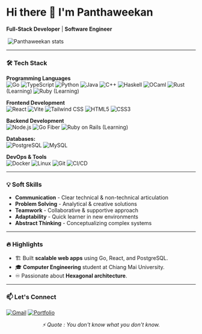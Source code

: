 # Hi there 👋 I'm Panthaweekan

**Full-Stack Developer** | **Software Engineer**

<p>&nbsp;<img align="center" src="https://readmestats.999857.xyz/api?username=Panthaweekan&show_icons=true&locale=en&theme=tokyonight" alt="Panthaweekan stats" /></p>

---

### 🛠️ Tech Stack  

**Programming Languages**  
![Go](https://img.shields.io/badge/Go-00ADD8?style=flat&logo=go&logoColor=white)
![TypeScript](https://img.shields.io/badge/TypeScript-3178C6?style=flat&logo=typescript&logoColor=white)
![Python](https://img.shields.io/badge/Python-3776AB?style=flat&logo=python&logoColor=white)
![Java](https://img.shields.io/badge/Java-007396?style=flat&logo=java&logoColor=white)
![C++](https://img.shields.io/badge/C++-00599C?style=flat&logo=c%2B%2B&logoColor=white)
![Haskell](https://img.shields.io/badge/Haskell-5D4F85?style=flat&logo=haskell&logoColor=white)
![OCaml](https://img.shields.io/badge/OCaml-EC6813?style=flat&logo=ocaml&logoColor=white)
![Rust](https://img.shields.io/badge/Rust-000000?style=flat&logo=rust&logoColor=white) (Learning)
![Ruby](https://img.shields.io/badge/Ruby-CC342D?style=flat&logo=ruby&logoColor=white) (Learning)

**Frontend Development**  
![React](https://img.shields.io/badge/React-61DAFB?style=flat&logo=react&logoColor=black)
![Vite](https://img.shields.io/badge/Vite-646CFF?style=flat&logo=vite&logoColor=white)
![Tailwind CSS](https://img.shields.io/badge/Tailwind_CSS-06B6D4?style=flat&logo=tailwind-css&logoColor=white)
![HTML5](https://img.shields.io/badge/HTML5-E34F26?style=flat&logo=html5&logoColor=white)
![CSS3](https://img.shields.io/badge/CSS3-1572B6?style=flat&logo=css3&logoColor=white)

**Backend Development**  
![Node.js](https://img.shields.io/badge/Node.js-339933?style=flat&logo=node.js&logoColor=white)
![Go Fiber](https://img.shields.io/badge/Go_Fiber-00ADD8?style=flat&logo=go&logoColor=white)
![Ruby on Rails](https://img.shields.io/badge/Ruby_on_Rails-CC0000?style=flat&logo=rubyonrails&logoColor=white) (Learning)

**Databases:**  
![PostgreSQL](https://img.shields.io/badge/PostgreSQL-4169E1?style=flat&logo=postgresql&logoColor=white)
![MySQL](https://img.shields.io/badge/MySQL-4479A1?style=flat&logo=mysql&logoColor=white)

**DevOps & Tools**  
![Docker](https://img.shields.io/badge/Docker-2496ED?style=flat&logo=docker&logoColor=white)
![Linux](https://img.shields.io/badge/Linux-FCC624?style=flat&logo=linux&logoColor=black)
![Git](https://img.shields.io/badge/Git-F05032?style=flat&logo=git&logoColor=white)
![CI/CD](https://img.shields.io/badge/CI/CD-FF6C37?style=flat&logo=githubactions&logoColor=white)

---

### 💡 Soft Skills
- **Communication** - Clear technical & non-technical articulation
- **Problem Solving** - Analytical & creative solutions
- **Teamwork** - Collaborative & supportive approach
- **Adaptability** - Quick learner in new environments
- **Abstract Thinking** - Conceptualizing complex systems

---

### 🔥 Highlights  
- 🏗️ Built **scalable web apps** using Go, React, and PostgreSQL.  
- 🎓 **Computer Engineering** student at Chiang Mai University.  
- ♾️ Passionate about **Hexagonal architecture**.

---

### 📫 Let's Connect  
[![Gmail](https://img.shields.io/badge/Gmail-D14836?style=flat&logo=gmail&logoColor=white)](mailto:panthaweekansomngam@gmail.com)
[![Portfolio](https://img.shields.io/badge/Portfolio-4285F4?style=flat&logo=google-chrome&logoColor=white)](https://panthaweekan.github.io/Portfolio)

<p align="center"> 
  <i>⚡ Quote : You don't know what you don't know.</i>  
</p>
